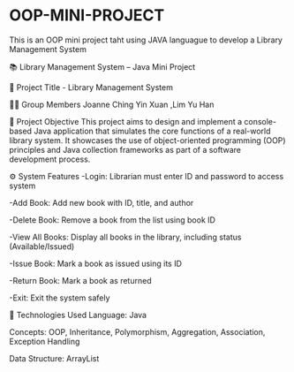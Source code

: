 # OOP-MINI-PROJECT
This is an OOP mini project taht using JAVA languague to develop a Library Management System

📚 Library Management System – Java Mini Project

🧾 Project Title - Library Management System

👩‍💻 Group Members
Joanne Ching Yin Xuan
,Lim Yu Han 

🎯 Project Objective
This project aims to design and implement a console-based Java application that simulates the core functions of a real-world library system. It showcases the use of object-oriented programming (OOP) principles and Java collection frameworks as part of a software development process.

⚙️ System Features
-Login: Librarian must enter ID and password to access system

-Add Book: Add new book with ID, title, and author

-Delete Book: Remove a book from the list using book ID

-View All Books: Display all books in the library, including status (Available/Issued)

-Issue Book: Mark a book as issued using its ID

-Return Book: Mark a book as returned

-Exit: Exit the system safely

🧩 Technologies Used
Language: Java

Concepts: OOP, Inheritance, Polymorphism, Aggregation, Association, Exception Handling

Data Structure: ArrayList



